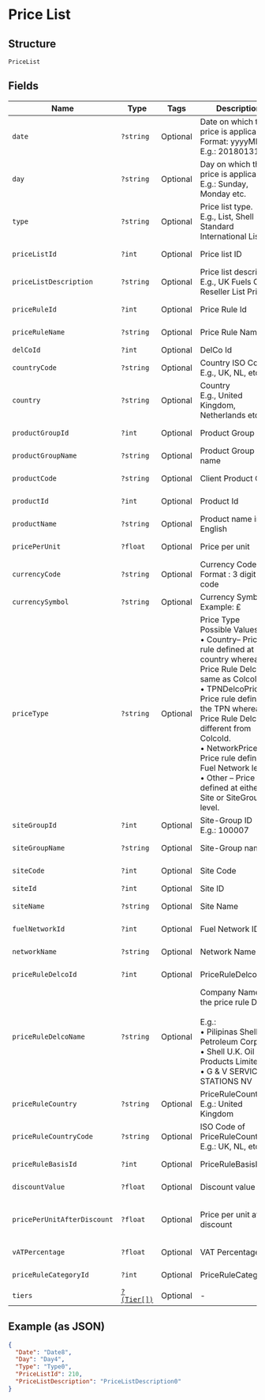 
# Price List

## Structure

`PriceList`

## Fields

| Name | Type | Tags | Description | Getter | Setter |
|  --- | --- | --- | --- | --- | --- |
| `date` | `?string` | Optional | Date on which the price is applicable.<br>Format: yyyyMMdd<br>E.g.: 20180131 | getDate(): ?string | setDate(?string date): void |
| `day` | `?string` | Optional | Day on which the price is applicable.<br>E.g.: Sunday, Monday etc. | getDay(): ?string | setDay(?string day): void |
| `type` | `?string` | Optional | Price list type.<br>E.g., List, Shell Standard International List | getType(): ?string | setType(?string type): void |
| `priceListId` | `?int` | Optional | Price list ID | getPriceListId(): ?int | setPriceListId(?int priceListId): void |
| `priceListDescription` | `?string` | Optional | Price list description<br>E.g., UK Fuels CRT Reseller List Price | getPriceListDescription(): ?string | setPriceListDescription(?string priceListDescription): void |
| `priceRuleId` | `?int` | Optional | Price Rule Id | getPriceRuleId(): ?int | setPriceRuleId(?int priceRuleId): void |
| `priceRuleName` | `?string` | Optional | Price Rule Name | getPriceRuleName(): ?string | setPriceRuleName(?string priceRuleName): void |
| `delCoId` | `?int` | Optional | DelCo Id | getDelCoId(): ?int | setDelCoId(?int delCoId): void |
| `countryCode` | `?string` | Optional | Country ISO Code<br>E.g., UK, NL, etc., | getCountryCode(): ?string | setCountryCode(?string countryCode): void |
| `country` | `?string` | Optional | Country<br>E.g., United Kingdom, Netherlands etc | getCountry(): ?string | setCountry(?string country): void |
| `productGroupId` | `?int` | Optional | Product Group Id | getProductGroupId(): ?int | setProductGroupId(?int productGroupId): void |
| `productGroupName` | `?string` | Optional | Product Group name | getProductGroupName(): ?string | setProductGroupName(?string productGroupName): void |
| `productCode` | `?string` | Optional | Client Product Code | getProductCode(): ?string | setProductCode(?string productCode): void |
| `productId` | `?int` | Optional | Product Id | getProductId(): ?int | setProductId(?int productId): void |
| `productName` | `?string` | Optional | Product name in English | getProductName(): ?string | setProductName(?string productName): void |
| `pricePerUnit` | `?float` | Optional | Price per unit | getPricePerUnit(): ?float | setPricePerUnit(?float pricePerUnit): void |
| `currencyCode` | `?string` | Optional | Currency Code.<br>Format : 3 digit ISO code | getCurrencyCode(): ?string | setCurrencyCode(?string currencyCode): void |
| `currencySymbol` | `?string` | Optional | Currency Symbol<br>Example: £ | getCurrencySymbol(): ?string | setCurrencySymbol(?string currencySymbol): void |
| `priceType` | `?string` | Optional | Price Type<br>Possible Values are:<br>•	Country– Price rule defined at country whereas Price Rule DelcoId same as ColcoId.<br>•	TPNDelcoPrice – Price rule defined in the TPN whereas Price Rule DelcoId is different from ColcoId.<br>•	NetworkPrice – Price rule defined at Fuel Network level.<br>•	Other – Price rule defined at either Site or SiteGroup level. | getPriceType(): ?string | setPriceType(?string priceType): void |
| `siteGroupId` | `?int` | Optional | Site-Group ID<br>E.g.: 100007 | getSiteGroupId(): ?int | setSiteGroupId(?int siteGroupId): void |
| `siteGroupName` | `?string` | Optional | Site-Group name | getSiteGroupName(): ?string | setSiteGroupName(?string siteGroupName): void |
| `siteCode` | `?int` | Optional | Site Code | getSiteCode(): ?int | setSiteCode(?int siteCode): void |
| `siteId` | `?int` | Optional | Site ID | getSiteId(): ?int | setSiteId(?int siteId): void |
| `siteName` | `?string` | Optional | Site Name | getSiteName(): ?string | setSiteName(?string siteName): void |
| `fuelNetworkId` | `?int` | Optional | Fuel Network ID | getFuelNetworkId(): ?int | setFuelNetworkId(?int fuelNetworkId): void |
| `networkName` | `?string` | Optional | Network Name | getNetworkName(): ?string | setNetworkName(?string networkName): void |
| `priceRuleDelcoId` | `?int` | Optional | PriceRuleDelcoId | getPriceRuleDelcoId(): ?int | setPriceRuleDelcoId(?int priceRuleDelcoId): void |
| `priceRuleDelcoName` | `?string` | Optional | Company Name of the price rule DelCo.<br><br>E.g.:<br>•	Pilipinas Shell Petroleum Corp<br>•	Shell U.K. Oil Products Limited<br>•	G & V SERVICE STATIONS NV | getPriceRuleDelcoName(): ?string | setPriceRuleDelcoName(?string priceRuleDelcoName): void |
| `priceRuleCountry` | `?string` | Optional | PriceRuleCountry<br>E.g.: United Kingdom | getPriceRuleCountry(): ?string | setPriceRuleCountry(?string priceRuleCountry): void |
| `priceRuleCountryCode` | `?string` | Optional | ISO Code of PriceRuleCountry<br>E.g.: UK, NL, etc., | getPriceRuleCountryCode(): ?string | setPriceRuleCountryCode(?string priceRuleCountryCode): void |
| `priceRuleBasisId` | `?int` | Optional | PriceRuleBasisId | getPriceRuleBasisId(): ?int | setPriceRuleBasisId(?int priceRuleBasisId): void |
| `discountValue` | `?float` | Optional | Discount value | getDiscountValue(): ?float | setDiscountValue(?float discountValue): void |
| `pricePerUnitAfterDiscount` | `?float` | Optional | Price per unit after discount | getPricePerUnitAfterDiscount(): ?float | setPricePerUnitAfterDiscount(?float pricePerUnitAfterDiscount): void |
| `vATPercentage` | `?float` | Optional | VAT Percentage | getVATPercentage(): ?float | setVATPercentage(?float vATPercentage): void |
| `priceRuleCategoryId` | `?int` | Optional | PriceRuleCategoryId | getPriceRuleCategoryId(): ?int | setPriceRuleCategoryId(?int priceRuleCategoryId): void |
| `tiers` | [`?(Tier[])`](../../doc/models/tier.md) | Optional | - | getTiers(): ?array | setTiers(?array tiers): void |

## Example (as JSON)

```json
{
  "Date": "Date8",
  "Day": "Day4",
  "Type": "Type0",
  "PriceListId": 210,
  "PriceListDescription": "PriceListDescription0"
}
```

